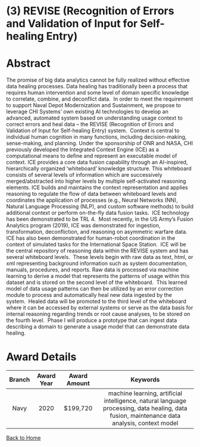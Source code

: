 
(3) REVISE (Recognition of Errors and Validation of Input for Self-healing Entry)
=================================================================================

# Abstract


The promise of big data analytics cannot be fully realized without effective data healing processes. Data healing has traditionally been a process that requires human intervention and some level of domain specific knowledge to correlate, combine, and deconflict data.  In order to meet the requirement to support Naval Depot Modernization and Sustainment, we propose to leverage CHI Systems’ own existing AI technologies to develop an advanced, automated system based on understanding usage context to correct errors and heal data – the REVISE (Recognition of Errors and Validation of Input for Self-healing Entry) system.  Context is central to individual human cognition in many functions, including decision-making, sense-making, and planning. Under the sponsorship of ONR and NASA, CHI previously developed the Integrated Context Engine (ICE) as a computational means to define and represent an executable model of context. ICE provides a core data fusion capability through an AI-inspired, hierarchically organized ‘whiteboard’ knowledge structure. This whiteboard consists of several levels of information which are successively merged/abstracted into higher levels by multiple self-activated reasoning elements. ICE builds and maintains the context representation and applies reasoning to regulate the flow of data between whiteboard levels and coordinates the application of processes (e.g., Neural Networks (NN), Natural Language Processing (NLP), and custom software methods) to build additional context or perform on-the-fly data fusion tasks.  ICE technology has been demonstrated to be TRL 4.  Most recently, in the US Army’s Fusion Analytics program (2019), ICE was demonstrated for ingestion, transformation, deconfliction, and reasoning on asymmetric warfare data.  ICE has also been demonstrated for human-robot coordination in the context of simulated tasks for the International Space Station.  ICE will be the central repository of reasoning data within the REVISE system and has several whiteboard levels.  These levels begin with raw data as text, html, or xml representing background information such as system documentation, manuals, procedures, and reports. Raw data is processed via machine learning to derive a model that represents the patterns of usage within this dataset and is stored on the second level of the whiteboard.  This learned model of data usage patterns can then be utilized by an error correction module to process and automatically heal new data ingested by the system.  Healed data will be promoted to the third level of the whiteboard where it can be accessed by external systems or serve as the data basis for internal reasoning regarding trends or root cause analyses, to be stored on the fourth level.  Phase I will produce a prototype that can ingest data describing a domain to generate a usage model that can demonstrate data healing.  

# Award Details

|Branch|Award Year|Award Amount|Keywords|
| :---: | :---: | :---: | :---: |
|Navy|2020|$199,720|machine learning, artificial intelligence, natural language processing, data healing, data fusion, maintenance data analysis, context model|
  
  


[Back to Home](https://github.com/chrischow/dod_sbir_awards/Reports/JH/#2177)